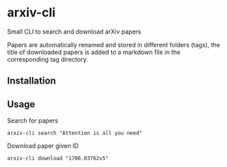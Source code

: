 # arxiv-cli
Small CLI to search and download arXiv papers

Papers are automatically renamed and stored in different folders (tags), the title of
downloaded papers is added to a markdown file in the corresponding tag directory.

## Installation


## Usage

Search for papers

`arxiv-cli search "Attention is all you need"`

Download paper given ID

`arxiv-cli download "1706.03762v5"`
